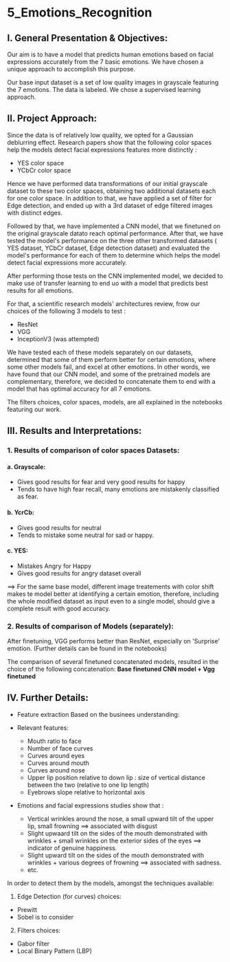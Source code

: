 # 5_Emotions_Recognition

## I. General Presentation & Objectives:
Our aim is to have a model that predicts human emotions based on facial expressions accurately from the 7 basic emotions. We have chosen a unique approach to accomplish this purpose.

Our base input dataset is a set of low quality images in grayscale featuring the 7 emotions. The data is labeled. We chose a supervised learning approach.

## II. Project Approach:
Since the data is of relatively low quality, we opted for a Gaussian deblurring effect. 
Research papers show that the following color spaces help the models detect facial expressions features more distinctly : 
- YES color space
- YCbCr color space

Hence we have performed data transformations of our initial grayscale dataset to these two color spaces, obtaining two additional datasets each for one color space.
In addition to that, we have applied a set of filter for Edge detection, and ended up with a 3rd dataset of edge filtered images with distinct edges.

Followed by that, we have implemented a CNN model, that we finetuned on the original grayscale datato reach optimal performance. After that, we have tested the model's performance on the three other transformed datasets ( YES dataset, YCbCr dataset, Edge detection dataset) and evaluated the model's performance for each of them to determine which helps the model detect facial expressions more accurately.

After performing those tests on the CNN implemented model, we decided to make use of transfer learning to end uo with a model that predicts best results for all emotions.

For that, a scientific research models' architectures review, frow our choices of the following 3 models to test : 
- ResNet
- VGG
- InceptionV3 (was attempted)

We have tested each of these models separately on our datasets, determined that some of them perform better for certain emotions, where some other models fail, and excel at other emotions. In other words, we have found that our CNN model, and some of the pretrained models are complementary, therefore, we decided to concatenate them to end with a model that has optimal accuracy for all 7 emotions.

The filters choices, color spaces, models, are all explained in the notebooks featuring our work.

## III. Results and Interpretations:
### 1. Results of comparison of color spaces Datasets:
#### a. Grayscale:
  - Gives good results for fear and very good results for happy
  - Tends to have high fear recall, many emotions are mistakenly classified as fear.

#### b. YcrCb:
  - Gives good results for neutral
  - Tends to mistake some neutral for sad or happy.
    
#### c. YES:
  - Mistakes Angry for Happy
  - Gives good results for angry dataset overall
  
==> For the same base model, different image treatements with color shift makes te model better at identifying a certain emotion, therefore, including the whole modified dataset as input even to a single model, should give a complete result with good accuracy.

### 2. Results of comparison of Models (separately):
After finetuning, VGG performs better than ResNet, especially on 'Surprise' emotion. (Further details can be found in the notebooks)

The comparison of several finetuned concatenated models, resulted in the choice of the following concatenation: 
**Base finetuned CNN model + Vgg finetuned**


## IV. Further Details:
- Feature extraction
Based on the businees understanding:

- Relevant features:
  - Mouth ratio to face
  - Number of face curves
  - Curves around eyes
  - Curves around mouth
  - Curves around nose
  - Upper lip position relative to down lip : size of vertical distance between the two (relative to one lip length)
  - Eyebrows slope relative to horizontal axis

- Emotions and facial expressions studies show that :     
  - Vertical wrinkles around the nose, a small upward tilt of the upper lip, small frowning ==> associated with disgust
  - Slight upwaard tilt on the sides of the mouth demonstrated with wrinkles + small wrinkles on the exterior sides of the eyes ==> indicator of genuine happiness.
  - Slight upward tilt on the sides of the mouth demonstrated with wrinkles + various degrees of frowning ==> associated with sadness.
  - etc.

In order to detect them by the models, amongst the techniques available:

1. Edge Detection (for curves) choices:
  - Prewitt
  - Sobel is to consider

2. Filters choices:
  - Gabor filter
  - Local Binary Pattern (LBP)


